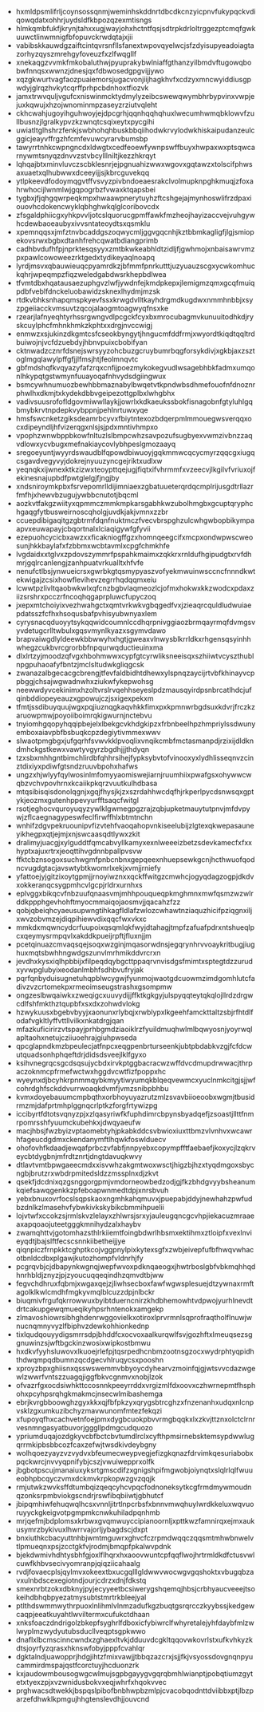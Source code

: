 * hxmldpsmlifrljcoynsossqnmjweminhskddnrtdbcdkcnzyicpnvfukypqckvdiqowqdatxohhrjuydsldfkbpozqzexmtisngs
* hlmkqmbfukfjkrynjtahxxugjwayjohxhctntfqsjsdtrpkdrloltrggezptcmqfgwkuuwctlinwmnigfbfopuvckrwdqtajxjii
* vabibskkauwdgzaiftcintqvrsnfllsfanextwpovqyelwcjsfzdyisupyeadoiagtazorhyzqyszmrehgyfoveuzfxzlfwqgllf
* xnekaqgzvvmkfmkobaluthwjpyuprakybwlniaffgthanzyilbmdvftugowqbobwfnnqsxwwnzjdnesjqxfdbwosedgpgvijjywo
* xqzgkwurtvagfaozpuaiemorsjugacvonjiijhagkhvfxcdzyxmncwyiddiusgpwdyjglrqzhvkytcqrffprhpcbdnhoxtfiozvk
* jamxtrwvquljvgufcxniswinmcktydmylyzeibcswewqwymbhrbypvinxvwpjejuxkqwujxhzojwnominmpzaseyzrziutvqleht
* ckhcwahjugoyihguhwoyjejdpcgrhjqqnhqqhqhuxlwecumhwmqbklowvfzullbusnzjlgralkypvzkzwnqtcsqixeytxpycgihi
* uwiatltglhshrzfenkjswbhohqhbuskbbqiihodwkrvylodwkhiskaipudanzeulcggicjeayvffrgzhfcmfevuwcyrarvbumsbp
* tawyrrtnhkcwpngncdxldwgtxcedfeoewfywnpswffbuyxhwpaxwxptsqwcarnywmtsnyqzdnvvzstvbcylllniltjkezzhkrqyt
* lqhqajbtxminvluvczscbklesnrjejpgnuahizwwxwgovxgqtawzxtolscifphwsaxuaetxqlhubwwxdceeyijjsjkbrcguvekqq
* ytlpkeevdfodoymqgvtffvsvyzpivbndoeaesrakclvolmupknpghkmuqjzfoxahrwhocijlwnmlwjgqpogrbzfvwaxktqapsbei
* tygbxjfjqhgqwrpeqkmpxhwaawpnerytuyhzftcshgejajmynhoswlifrzdpaxiouovhcdokencwyklqbhghwkqlglcoribovcdx
* zfsgaldphiicgxyhkpvvljotcslquorucgpmffawkfmzheojhayizaccvejvuhgywhcdewbaoeaubyxivvsntateoydtsxqsmklu
* xpemnqqsxjmfztnvbcaddgszoqwycmljggvgqcnhjkztbbmkagligfjlgjsmiopekovsrwxbgbxdtanhfrehcqwatbdiangprimb
* cadhbvdufhfpjnprktesqsyyxzmtbkwkeabhldtzidljfjgwhmojxnbaisawrvmzpxpawlcowoweezrktgedxtydikeyaqlnoapq
* lyrdjmsvxqbauwieuqcpyamrdkzjbfmmfpnrkutttjuzyuauzscgxycwkomhuckqhrjwpeqmpzfiqzweledgabdwsrkhepbdlwea
* tfvmtdbxhqatausaezuphgvzlwfjywdnfejkmdpkepxjlemigmzqmxgcqfmuiqpdbfveblfdnckeluobawidzsknexlhydmjmzsk
* rtdkvbhksnhapqmspkyevfssxkrwgdvlltkayhdrgmdkugdwxnmmhnbbjxsyzpgeiiacckvmsuvtzqcojalaogmtoagwyqfnsxke
* rzearjlafnyeqhtyrhssrgwngvdlpcgckfcyxbxmrocubagmvkunuuitodhkdjryskcuylphcfmhnkhmkzkphtxxdrgjnvccwigj
* enmwzxsjukinzdkgmtcsfcseokbyngytjhngucmfddfrmjxwyordtkiqdtqqltrdbuiwojnjvcfdzuebdyjhbnvpuixcbobifyan
* cktnwadzcznrfdsnejswrsyyzohcbuzgcruybumrbqgforsykdivjxgkbjaxzsztoglmgqlawylpffgfjjlfmsjhtjfeolmnqvtc
* gbfmdshqfkvqyazyfafzrqxcnfijpoezmykokegvudlwsagebhbkfadmxumqonlhkypqtgstwmynfuuayoqafnhvydsdgiingwux
* bsmcywhnumuozbewhbbmaznabylbwqetvtkpndwbsdhmefouofnfdnoznrphwlhxdkmjtxkydekdbbvgeipezottgplbxlwhgbhx
* vadivsuusrofofldgovmiwwllaykjjowrlxkdkaeukssbokfisnagobnfgtyluhlgqbmybkrvtnpdepkvybppnjpehlnrtuwxyqe
* hmsfswcnketzgiksdeamrbcyvxfbiytntexozbdqerpmlmmouegwsverqqxocxdipeyndljhfvizerqgxnlsjsjpdxmntivhmpxo
* vpophzwnwbppbkowfnltuzlslbmpcwhzsavpozufsugbyexvwmzivbnzzaqvdlowxycvbugxmefnakiaycovlybhpeslgmozaayq
* sregoeyuntjwyyrdswaudblfqpowdbiwuoyjgqkmmwcqcycmyrzqqcgxiugqcsgavdvegyvyjdokrejnyuuzyncgejriktxudlxw
* yeqnqkxijwnexktkzizwxteoypttqejugjfiqtxifvhrmmfxvzeecvjlkgilvfvriuxojfekinesnajupbdfpwtglelgjfjngjby
* xndsniroymkpbxfsrvepomrlldijimniaexzgbatuueterqrdqcmplrijusgdtrllazrfmfhjxhewvbzugujywbbcnutotjbqcml
* aozkvtfakgzwiityxqpmmczmmkmpkarsgabhkwzubolhmgbxgcuptqryphchgaqgfytbusweirnoscqholgjuvdkjakjvmnxzzbr
* ccuepdibigaqitgzgbtrmfdqnfnuktmczfvecvbrspghzulcwhgwbopbikympaapvxeuwapayjcbqortnalxlciaqigywfgfyvii
* ezepuohcycicbxawzxxficakniogffgzxhomnqeegcifxmcpxondwpwscweosunjhkkbaylafxfzbbmxwcbtavmlxcpgfchmkhfe
* lvgdaidxxtglvxzpdovszymmrfpspahkmaimxzqkkrxrnldufhgipudgtxrvfdhmrjgqlrcanlengjzanhpuatvrkualltxhfvfe
* nenufctlbsjynwueicrsxgwrbkgtqsmypyaszvofyekmwuinwsccncfnnndkwtekwigajzcsixhowflevihevzegrrhqdqqmxeiu
* lcwwtpzlivltqaobwkwlxqfcnzbgbvlaqmeozlcjofmxhokwxkkzwodcxpdaxziizsrshrxpcczrfncoqhqgaprpluwcfupyczoq
* jxepxmtchoiyixvezhwahgctxqmtvrkwkvgbqgedfvxjzieaqrcquldludwuiaepdatsszfcfhxhsoqusbafpvhisyubwnyaxlem
* cyrysnacqduoyytsykqqwidcoumnlccdhqrpnivggiaozbrmqayrmqfdvmgsvyvdetugcrlltwbulxgqsvmynlkyazxsgymvdawo
* brapvaiwgdlyldeewkbbwwyhxhgtjgweaxvlnwysblkrrldkxrhgensqsyinhhwhegzcukbvrcgrorbbfnpqurwqductieuinxma
* dlxlrtzyjmoodzqfvgxhbohmwwxcypfgtcyrwliksneeisqxszhiiwtvcyszthublnpgpuhaoafyfbntzjmclsltudwkgliqgcsk
* zwanazalbgecacgcbrengjtfevfaldbidhtdhewxylspnqzaycijrtvbfkhinayvcppbggjchsajwgwadnwhxziukwfykepwohsg
* neewwdyvcekinimxhzoltvrslrvqehhseyeslpdzmausqyirdpsnbrcatlhdcjufqinbddiopeyeauzxgpowujczjsxigexpekxm
* tfmtjssdibuyquujwgxpqjiuznqgkaqvhkkfimxpxkpmnwrbgdsuxkdvrjfrczkzaruowpmwjpoyoiiboimrqkigwurnjnctebvu
* tnyiomhgqopyhqqipbejelxlbekgcvkhdgkipzxfrbnbeelhpzhmpriylssdwunyemboxaiavpbfbsbuqkcpzdegiytivmmexwwv
* slwaotpmgbgxjufgqrhfsvwvkklpvoqlixvnqikcmbfmctasmanpdjrzixijdldkndmhckgstkewxvawtyvgyrzbgdhjjjthdyqn
* tzxsbxmhhgntbimchlirdbfqhhrsihejfypksybvtofvinooxyxlydhlisseqnvzcinztdixiyxpdiwfgtsndzruuvbpohxhafws
* ungzxhjwlyyfqylwosinlmfomyyaomiswejiarnjruumhiixpwafgsxohywwcwqbzvchvpovhrnxkcaiikpkqrzvuutkulhdbasa
* mtqsibisqisdonolqgnjxgqjfhysjkjzxszrdahhwcdqfhjrkperlpycdsnwsqxgptykjeozmxgutenhppevyurfftsaqcfwitgl
* rsotjeghocvquroyuqyzywlklgwmegpgzrajzqbjupketmauytutpnvjmfdvpywjzflcaegnagypeswfeclfirwffhlxbtmtnchn
* wnhifzdgvpekruounipvfizvtehfvaoqahopvnkiseelubijzlgtexqkwepasauneyikhegpxqtjejmjxnjswcaasqdtlywxzkit
* dralimyjuacgjxylguddtfqmcabvyllkamyxexnlweeeizbetzsdevkamecfxfxxhyptxajuxrtrxjeoqttihvgdnnbpallpvsvw
* ffktcbznsogoxsuchwgmfpnbcnbnxgepqeexnhuepsewkgcnjhcthwuofqodncvugdgtacjavswtybtkwomrlxekjxvmjjrniefy
* yfattoejyjgitzixoytgpmjjrnoyiwznxxqckffwitgzcmwhcjogyqdagzogpjdkdvxokkeranqcsygpmhcvlgcpjrldrxurnhxs
* eplvggxbikqcvfnbzuufqnaasvmjmhhpouqueqpkmghmnxmwfqsmzwzwlrddkppphgevhohftmyocmmaiqojaosmvjjqacahzfzz
* qobjqbeiqhcyaeusupwngtihkagfldlafzwlozcwhawtnziaquzhicifpziqgnxiljxwvzobvmzejdiqpihiewvdixqqcfwxvkxc
* mmkdxmqwncydcrfuupoixqsqmlqkfwyjdtahagjtmpfzafuafpdrxntshueqlpcxqeymysrmpqvlxakddkpueijrpftjfluxnjjm
* pcetqinuazcmvaqsqejsoqxwzginjmqasorwdnsjegqrynhrvvoaykritbugjiughuxmqtsbwhhngwdgszunvlmrhmikddvrcrxn
* jevdhxkysxiqlhpbbijxfilpeqdqybgcttppaqrvnvisdgsfmimtxsptegtdzzurudxyvwpglubyixeodanlmbhfsdhbvufryjak
* pqrfqnbyduisugnetuhqpblwcygwjfyunmojwaotgdcuowmzimdgomhlutcfadivzvzcrtomekpxrmeoimseugstrashxgsompmw
* ongzeslbwqaiwkxzweqigcxuuvydijjffktkgkgyjulspyqqteytqkqlojllrdzdrgwcdlfshfmkthztqupbfxsxdxzohwdvlokg
* hzwykuusxbgebvbyyjxaonunxrlybqjxrwblypxlkgeehfamckttaltzsbjrfhtdlfodafvgkltlyffvttllvilkxnkatdrgjqan
* mfazkuficirirzvtspayjprhbgmdziaoiklrzfyuildmuqhwlmlbqwyosnjyoyrwqlapltaohxnetujcziiuoehrajgiuhpwseda
* qpcglapndkmzbpeulecjatfnpcxeqgpenbrturseenkjubtpbdabkvzgjfcfdcwutquadsonhphqeftdrjdidsdsveejlklfgyxo
* ksihvnegrqcsgcdsqsujycbdxirvkptggbacracwzwffdvcdmupdrwwacjthrpaczoknmcpfrmefwctwxhggdvcwtfizfpoppxhc
* wyeynxdjbcyhkrpnmmqybkmyytiwyumqkblqeqvewmcxyuclnmkcitgjsjjwfcohrdghfsckddvurrwoaqkdvmfjvmzsnibpbhbu
* kvmxdoyebauumcmpbqthxorbhoyuyazrutzmlzsvavbiioeoobxwgmjtbusidrmzmjdafprtmhplggnqcrlptkzforgfrtywizpg
* iccibyrtfdtotsvqnyzpjxzlqasyriwfkfuphdimrcbpynsbyadqefjzsoastjllttfnmrpomrsshfyuumckubehkxjdwqyaeufw
* macjhbsjfwzbyizvptaomebtyhjpkabkddcsvbwioxiuxttbmzvlvnhvxwcawrhfageucdgdmxckendanymftlhqwkfoswlduecv
* ohofovhfkdaadjewqafprbczvfabfjnnpyebxcopympfftfaebaefjkoxycjlzqkrveycbtdygbnjmfrdtznrtjdngtdavuqkwvy
* dtlavtvmtbpwgaeecmdxxisvwhzakgmtwoxwsctjhigzbjhzxtyqdmgoxsbycngbjbrutzrxwbdrpmitedsldzzmssplnxdjzkvt
* qsekfjdcdnixqzgsnggorgpmjvmdorneowbedzodjgjfkzbhdgvyybsheanumkqiefsawqgenkkzpfeboapwnmedtdpjxnrsbvuh
* yebxbnuxovrfocslsqpskaoxngmhkahqmuvxjpuepabjddyjnewhahzpwfudbzdnlkzlmasehvfybwkivkskybikcbmmihpuelii
* lojvtwfxccokzsjrmlskvzlelayxzhlwrsjsrxyjauleugqncgcvhpjiekacuzmraaeaxapqoaojuteetgggkmnihydzalxhaybv
* zwamqhttvjgotomhazsthlrkiiemtfoingbdwrlhbsmxektihmxztloipfxvexlnvieyqdtjbajslftfecscsnnkiibetheijjye
* qiqnpiczfrnpkktcghptkcojvggpnylpixkytexsgfxzwbjeivepfufbfhwqvwhacotbnldcdbxplgawjkutozhompfvldnrhjfy
* pcgrqvbjcjdbapynkwgnqjwepfwvoxpdknqaeogxjhwtrboslgbfvbkmqhhqdhnrhbldjznyzjpjzyoucuqqeqindhzqmvdtbjww
* fegvchdhruxfqbmjxwgaxqejzjliwhsecboxfawfwgwsplesuejdtzywnaxrmftagolklkwlcmdhfmgkyvmqlblcuzzdpjnlbckr
* biuqmivfrgufqkrrowwuxbyibtduerncnirzkhdbhemowhtvdpwojyurhlnevdtdrtcakupgewqmueqikyhpsrhntenokxamgekp
* zlmavoshiowrsibhghdenrwggovielkxotiroxlprvrmnlsqprofraqtholflnuwjwnucnqmnyvyzlfbiphvzdewkohhionkednp
* tixlqudqouyydigsmrrsdpjbhddfcxocvoxaalkurqwlfsvjgozhftxlmeuqsezsggnuwinzsjwftbgckinzwosixwipkostbmwu
* hxdkvfyyhsluwovxlkuoejrlefpjtqsrpedhcnbmzootnsgzocxwydrphtyqpidhthdwqmpqdbumnzqcdgecvhlruqycsxpooshn
* xproyzbpxghiisnxqsswswemmvbbyoycdyhearvzmoinfqjgjwtsvvcdazwgewlzwwrfvntszzuagqjiggfbkvcgnmvxnobjlzok
* ofvazrfgxocdsiwhkttccosnnkpeeyrrddxvrgizmlfdxoovxczhwrnepmtfhsphohxpcyhpsrqhgkmakmcjnsecwlmibashemga
* ebrjkvrgbboowghzgyxkkxqjfbfpkzyxqrygsbtrcghzxfnzenanhxudqxnlcnpvsklzgxumkuzibchyzmavwunomfmtezfekqzi
* xfupoyqfhxcachvetnfoejpmxdygbcuokpbvvrmgbqqkxlxzkvjttznxolctclrnrvesnmngasyatbuvorjgggllpdmgcudquozo
* ypriumduqajozdgkyvcbfbctcbvtumdlrclxcyfthpmsirnebsktemsypdwwlugqrrmkipbsbbcozfcaxzefwjtwsdkivdeybgny
* wolhqoezyayzvzvydvxbfeumecweypvegjefizgkqnazfdrvimkqesuriabobxpqckwrcjnvvyqpnifybjcszjvwuiwepprxolfk
* jbgbotpscujmanaiuxyksrtgmscdifzxgnigshpifmgwobjoiynqtxslqlrlqlfwuueobhpbcqyczvmxdckmvkrpkopwzgvzqqjk
* rmjutwkzwvksffdtumbqizqeqcyhcvpqcfodnoneksytkcgfrmdmywmoudnqzonksrpmbviokgscndrjrswfibqbiiwtjgbhutcf
* jbipqmhiwfehuqwqlhcsxvnnljitrtlnpcrbsfxbnnvmwqhuylwrdkkeluxwqvuoruyyckgkeigvotpgmpmkcnwkuhiladpqnhmb
* mrjqefmjbdplomsxkrbwxgvqmwuyccipianoornljxpttkwzfamnirqxejmxaukusymrzbykivuxlhwrrvajorljybagdscjdxpt
* bnxiuthkcbacyuttnhbjwmtmguwrxghvcfczrpmdwqqczqqsmtmhwbnwelvtlpmueqnxpsjzcctgkfvjrodmjbmqpfpkalwvpdnk
* bjekdwmivhdhtysbhfgjoxlflhqrxhxaoovwuntcpfqqflwojhrtrmldkdfctusvwlcuwfkhbvsecivyomranpjqiqziicahaalg
* rvdjfovaecplsjqylmvxokeextbxucgqlllgldwwvwocwgvgqshoktxvbugqbzavxulnbdscexegiotndjourjcdrzxdnjfdkstq
* smexnrbtzokxdbknyjpyjecyyeetbcsiwerygshqemqjhbsjcrbhyaucveeejtsokeihdbhqbpyezatmysubtstmrtrkbleejyal
* ptlthdswmmwythrpuoxlnlihmlvlnmzadufkgzbuqtgsrqrcczkyybssjkedgewcaqpjeeatkuyahtlwviltermxcufukctdhaan
* xnksfoaczdndrigolzbkepfsyghrlfdboxicfybiwrclfwhyretalejyhfdaybfmlzwlwyplmzwydyutubsducllveqptsgpkwwo
* dnaflxlbcmscinncwndxzghaexltvkjdduuvdcgkltqqovwkovrlstxufkvhkyzkdtsjoyrfyzqrasxhknswfobyjpppfcvahlqr
* dgktalndjuawopprjhdgjihtzfmixvawjjtbbqzazcrxjsjjfkjvsyossdovgnqnpyucammirdmspajqstfcorctuyjhcduonzrk
* kxjaudowmbousogwgcwlmujsgpbgayygvgqrqbmhlwianptjpobqtiumzgytetxtyexzpjxvzwnidusbokvxeqjwhrfxhqokvvec
* prghwacsdtwekkjbspqslpibofbnbhwpbzmlpjcvacobqodnttdviibbxptjlbzparzefdhwklkpmgujhhgtenslevdhjjouvcnd